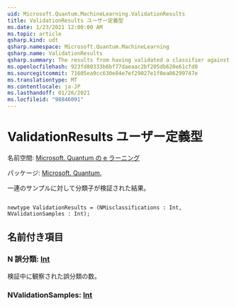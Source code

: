 ```yaml
---
uid: Microsoft.Quantum.MachineLearning.ValidationResults
title: ValidationResults ユーザー定義型
ms.date: 1/23/2021 12:00:00 AM
ms.topic: article
qsharp.kind: udt
qsharp.namespace: Microsoft.Quantum.MachineLearning
qsharp.name: ValidationResults
qsharp.summary: The results from having validated a classifier against a set of samples.
ms.openlocfilehash: 923fd80333b6bf77daeaac2bf205db620e61cfd0
ms.sourcegitcommit: 71605ea9cc630e84e7ef29027e1f0ea06299747e
ms.translationtype: MT
ms.contentlocale: ja-JP
ms.lasthandoff: 01/26/2021
ms.locfileid: "98846091"
---
```

# <a name="validationresults-user-defined-type"></a>ValidationResults ユーザー定義型

名前空間: [Microsoft. Quantum の e ラーニング](xref:Microsoft.Quantum.MachineLearning)

パッケージ: [Microsoft. Quantum.](https://nuget.org/packages/Microsoft.Quantum.MachineLearning)


一連のサンプルに対して分類子が検証された結果。

```qsharp

newtype ValidationResults = (NMisclassifications : Int, NValidationSamples : Int);
```



## <a name="named-items"></a>名前付き項目

### <a name="nmisclassifications--int"></a>N 誤分類: [Int](xref:microsoft.quantum.lang-ref.int)

検証中に観察された誤分類の数。
### <a name="nvalidationsamples--int"></a>NValidationSamples: [Int](xref:microsoft.quantum.lang-ref.int)

